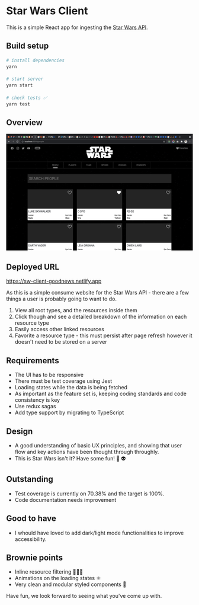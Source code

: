# Star Wars Client

This is a simple React app for ingesting the [Star Wars API](https://swapi.dev/).

## Build setup

```bash
# install dependencies
yarn

# start server
yarn start

# check tests ✅
yarn test
```

## Overview
![Star Wars](sw.png)

## Deployed URL

https://sw-client-goodnews.netlify.app

As this is a simple consume website for the Star Wars API - there are a few things a user is probably going to want to do.

1. View all root types, and the resources inside them
2. Click though and see a detailed breakdown of the information on each resource type 
3. Easily access other linked resources 
4. Favorite a resource type - this must persist after page refresh however it doesn't need to be stored on a server 

## Requirements

- The UI has to be responsive
- There must be test coverage using Jest
- Loading states while the data is being fetched
- As important as the feature set is, keeping coding standards and code consistency is key
- Use redux sagas
- Add type support by migrating to TypeScript

## Design

- A good understanding of basic UX principles, and showing that user flow and key actions have been thought through throughly.
- This is Star Wars isn't it? Have some fun! 🚀 👽

## Outstanding 
- Test coverage is currently on 70.38% and the target is 100%.
- Code documentation needs improvement

## Good to have
- I whould have loved to add dark/light mode functionalities to improve accessibility.

## Brownie points

- Inline resource filtering 🕵🏻‍♀️
- Animations on the loading states ⚛️
- Very clean and modular styled components 🛀

Have fun, we look forward to seeing what you've come up with.
